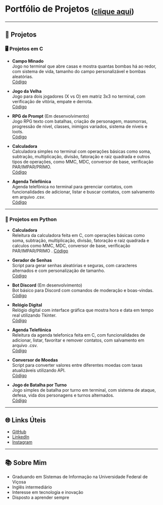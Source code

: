 # Portfólio de Projetos <sub>([clique aqui](https://github.com/leomzto/projetos/tree/main))</sub>

---

## 📂 Projetos

### 🖥️ Projetos em C
- **Campo Minado**  
  Jogo no terminal que abre casas e mostra quantas bombas há ao redor, com sistema de vida, tamanho do campo personalizável e bombas aleatórias.  
  [Código](https://github.com/leomzto/projetos/tree/main/c/campo%20minado)

- **Jogo da Velha**  
  Jogo para dois jogadores (X vs O) em matriz 3x3 no terminal, com verificação de vitória, empate e derrota.  
  [Código](https://github.com/leomzto/projetos/blob/main/c/jogo%20da%20velha)

- **RPG de Prompt** (Em desenvolvimento)  
  Jogo RPG texto com batalhas, criação de personagem, masmorras, progressão de nível, classes, inimigos variados, sistema de níveis e loots.  
  [Código](https://github.com/leomzto/RDPQuest/tree/main)

- **Calculadora**  
  Calculadora simples no terminal com operações básicas como soma, subtração, multiplicação, divisão, fatoração e raiz quadrada e outros tipos de operações, como MMC, MDC, conversor de base, verificação PAR/IMPAR/PRIMO.  
  [Código](https://github.com/leomzto/projetos/tree/main/c/calculadora)

- **Agenda Telefônica**  
  Agenda telefônica no terminal para gerenciar contatos, com funcionalidades de adicionar, listar e buscar contatos, com salvamento em arquivo .csv.  
  [Código](https://github.com/leomzto/projetos/tree/main/c/agenda)

---

### 🐍 Projetos em Python
- **Calculadora**  
  Releitura da calculadora feita em C, com operações básicas como soma, subtração, multiplicação, divisão, fatoração e raiz quadrada e calculos como MMC, MDC, conversor de base, verificação PAR/IMPAR/PRIMO .
  [Código](https://github.com/leomzto/projetos/tree/main/py/calculadora)

- **Gerador de Senhas**  
  Script para gerar senhas aleatórias e seguras, com caracteres alternados e com personalização de tamanho.  
  [Código](https://github.com/leomzto/projetos/tree/main/py/gerador%20de%20senha)

- **Bot Discord** (Em desenvolvimento)  
  Bot básico para Discord com comandos de moderação e boas-vindas.  
  [Código](https://github.com/leomzto/projetos/tree/main/py/bot%20discord)

- **Relógio Digital**  
  Relógio digital com interface gráfica que mostra hora e data em tempo real utilizando Tkinter.  
  [Código](https://github.com/leomzto/projetos/tree/main/py/relogio%20digital)

- **Agenda Telefônica**  
  Releitura da agenda telefonica feita em C, com funcionalidades de adicionar, listar, favoritar e remover contatos, com salvamento em arquivo .csv.  
  [Código](https://github.com/leomzto/projetos/tree/main/py/agenda)

- **Conversor de Moedas**  
  Script para converter valores entre diferentes moedas com taxas atualizáveis utilizando API.  
  [Código](https://github.com/leomzto/projetos/tree/main/py/conversor%20de%20moedas)

- **Jogo de Batalha por Turno**  
  Jogo simples de batalha por turno em terminal, com sistema de ataque, defesa, vida dos personagens e turnos alternados.  
  [Código](https://github.com/leomzto/projetos/tree/main/py/batalha%20em%20turnos)

---

## 🌐 Links Úteis
- [GitHub](https://github.com/leomzto/)
- [LinkedIn](https://www.linkedin.com/in/leomzto/)
- [Instagram](https://www.instagram.com/leomzto/)

---

## 📚 Sobre Mim
- Graduando em Sistemas de Informação na Universidade Federal de Viçosa  
- Inglês intermediário  
- Interesse em tecnologia e inovação  
- Disposto a aprender sempre  
